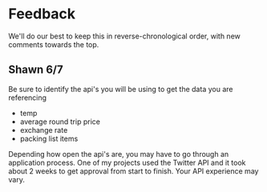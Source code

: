 # Feedback

We'll do our best to keep this in reverse-chronological order, with new comments towards the top.

## Shawn 6/7

Be sure to identify the api's you will be using to get the data you are referencing

- temp
- average round trip price 
- exchange rate
- packing list items

Depending how open the api's are, you may have to go through an application process. One of my projects used the Twitter API and it took about 2 weeks to get approval from start to finish. Your API experience may vary.
